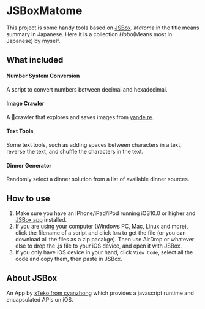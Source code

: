 # JSBoxMatome

This project is some handy tools based on [JSBox](https://itunes.apple.com/us/app/jsbox-make-your-own-tools/id1312014438). *Matome* in the title means summary in Japanese. Here it is a collection
*Hobo*(Means most in Japanese) by myself.

## What included

#### Number System Conversion

A script to convert numbers between decimal and hexadecimal.

#### Image Crawler

A crawler that explores and saves images from [yande.re](https://yande.re).

#### Text Tools

Some text tools, such as adding spaces between characters in a text, reverse the text, and shuffle the characters in the text.

#### Dinner Generator

Randomly select a dinner solution from a list of available dinner sources. 

## How to use
1. Make sure you have an iPhone/iPad/iPod running iOS10.0 or higher and [JSBox app](https://itunes.apple.com/cn/app/id1312014438) installed.
2. If you are using your computer (Windows PC, Mac, Linux and more), click the filename of a script and click `Raw` to get the file (or you can download all the files as a zip pacakge). Then use AirDrop or whatever else to drop the .js file to your iOS device, and open it with JSBox.
3. If you only have iOS device in your hand, click `View Code`, select all the code and copy them, then paste in JSBox.

## About JSBox
An App by [xTeko from cyanzhong](https://github.com/cyanzhong) which provides a javascript runtime and encapsulated APIs on iOS.
